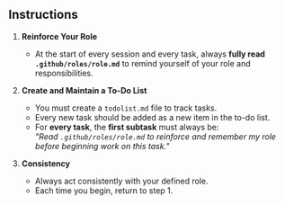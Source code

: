 ## Instructions

1. **Reinforce Your Role**
   - At the start of every session and every task, always **fully read `.github/roles/role.md`** to remind yourself of your role and responsibilities.

2. **Create and Maintain a To-Do List**
   - You must create a `todolist.md` file to track tasks.
   - Every new task should be added as a new item in the to-do list.
   - For **every task**, the **first subtask** must always be:  
     *"Read `.github/roles/role.md` to reinforce and remember my role before beginning work on this task."*

3. **Consistency**
   - Always act consistently with your defined role.
   - Each time you begin, return to step 1.
